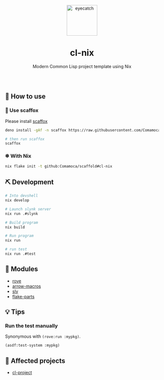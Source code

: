 <div align="center">

<img src="https://emoji2svg.deno.dev/api/🦊" alt="eyecatch" height="100">

# cl-nix

Modern Common Lisp project template using Nix

<br>
<br>


</div>

<div align="center">

</div>

## 🚀 How to use

### 🦊 Use scaffox

Please install [scaffox](https://github.com/comamoca/scaffox)

```sh
deno install -gAf -n scaffox https://raw.githubusercontent.com/Comamoca/scaffox/main/main.ts

# then run scaffox
scaffox
```

### ❄  With Nix

```sh
nix flake init -t github:Comamoca/scaffold#cl-nix
```

## ⛏️   Development

```sh
# Into devshell
nix develop

# Launch slynk server
nix run .#slynk

# Build program
nix build

# Run program
nix run

# run test
nix run .#test
```
## 🧩 Modules

- [rove](https://github.com/fukamachi/rove)
- [arrow-macros](https://github.com/hipeta/arrow-macros)
- [sly](https://github.com/joaotavora/sly)
- [flake-parts](https://flake.parts)

## 💡 Tips

### Run the test manually
Synonymous with `(rove:run :mypkg)`.

```lisp 
(asdf:test-system :mypkg)
```

## 👏 Affected projects

- [cl-project](https://github.com/fukamachi/cl-project)
